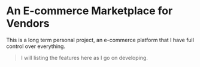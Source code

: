 # An E-commerce Marketplace for Vendors
This is a long term personal project, an e-commerce platform that I have full control over everything. 

> I will listing the features here as I go on developing.